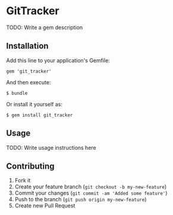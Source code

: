 # GitTracker

TODO: Write a gem description

## Installation

Add this line to your application's Gemfile:

    gem 'git_tracker'

And then execute:

    $ bundle

Or install it yourself as:

    $ gem install git_tracker

## Usage

TODO: Write usage instructions here

## Contributing

1. Fork it
2. Create your feature branch (`git checkout -b my-new-feature`)
3. Commit your changes (`git commit -am 'Added some feature'`)
4. Push to the branch (`git push origin my-new-feature`)
5. Create new Pull Request
